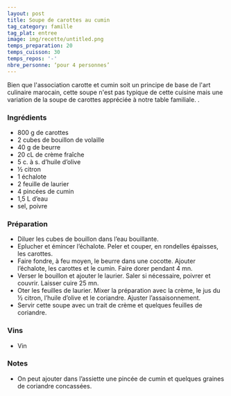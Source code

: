 ```yaml
---
layout: post
title: Soupe de carottes au cumin
tag_category: famille
tag_plat: entree
image: img/recette/untitled.png
temps_preparation: 20
temps_cuisson: 30
temps_repos: '-'
nbre_personne: ‘pour 4 personnes’
---
```

Bien que l'association carotte et cumin soit un principe de base de l'art culinaire marocain, cette soupe n'est pas typique de cette cuisine mais une variation de la soupe de carottes appréciée à notre table familiale.  .

### Ingrédients
* 800 g de carottes
* 2 cubes de bouillon de volaille
* 40 g de beurre
* 20 cL de crème fraîche
* 5 c. à s. d’huile d’olive
* ½ citron
* 1 échalote
* 2 feuille de laurier
* 4 pincées de cumin  
* 1,5 L d’eau
* sel, poivre


### Préparation
* Diluer les cubes de bouillon dans l’eau bouillante.
* Eplucher et émincer l’échalote. Peler et couper, en rondelles épaisses, les carottes.
* Faire fondre, à feu moyen, le beurre dans une cocotte. Ajouter l’échalote, les carottes et le cumin. Faire dorer pendant 4 mn.
* Verser le bouillon et ajouter le laurier. Saler si nécessaire, poivrer et couvrir. Laisser cuire 25 mn.
* Oter les feuilles de laurier. Mixer la préparation avec la crème, le jus du ½ citron, l’huile d’olive et le coriandre. Ajuster l’assaisonnement.
* Servir cette soupe avec un trait de crème et quelques feuilles de coriandre.


### Vins
* Vin

### Notes
* On peut ajouter dans l’assiette une pincée de cumin et quelques graines de coriandre concassées.
